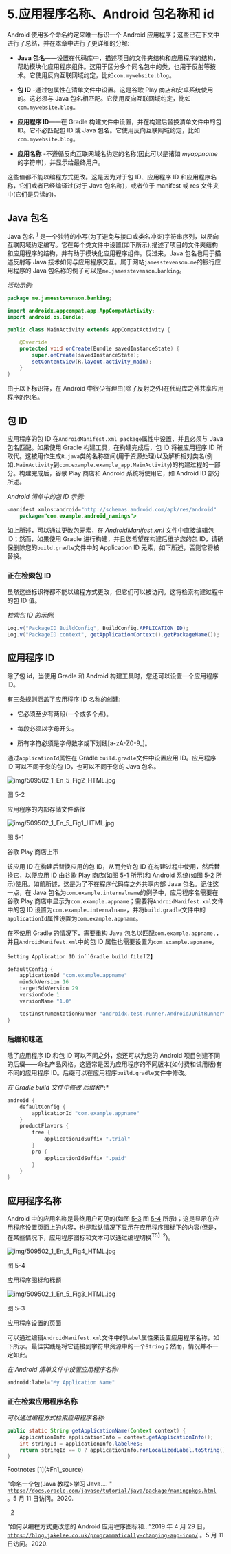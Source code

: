 # 5.应用程序名称、Android 包名称和 id

Android 使用多个命名约定来唯一标识一个 Android 应用程序；这些已在下文中进行了总结，并在本章中进行了更详细的分解:

*   **Java 包名**——设置在代码库中，描述项目的文件夹结构和应用程序的结构，帮助模块化应用程序组件。这用于区分多个同名包中的类，也用于反射等技术。它使用反向互联网域约定，比如`com.mywebsite.blog`。

*   **包 ID** -通过包属性在清单文件中设置。这是谷歌 Play 商店和安卓系统使用的。这必须与 Java 包名相匹配。它使用反向互联网域约定，比如`com.mywebsite.blog`。

*   **应用程序 ID**——在 Gradle 构建文件中设置，并在构建后替换清单文件中的包 ID。它不必匹配包 ID 或 Java 包名。它使用反向互联网域约定，比如`com.mywebsite.blog`。

*   **应用名称** -不遵循反向互联网域名约定的名称(因此可以是诸如 *myappname* 的字符串)，并显示给最终用户。

这些值都不能以编程方式更改。这是因为对于包 ID、应用程序 ID 和应用程序名称，它们或者已经编译过(对于 Java 包名称)，或者位于 manifest 或 res 文件夹中(它们是只读的)。

## Java 包名

Java 包名 <sup>[1](#Fn1)</sup> 是一个独特的小写(为了避免与接口或类名冲突)字符串序列，以反向互联网域约定编写。它在每个类文件中设置(如下所示),描述了项目的文件夹结构和应用程序的结构，并有助于模块化应用程序组件。反过来，Java 包名也用于描述反射等 Java 技术如何与应用程序交互。属于网站`jamesstevenson.me`的银行应用程序的 Java 包名称的例子可以是`me.jamesstevenson.banking`。

*活动示例:*

```java
package me.jamesstevenson.banking;

import androidx.appcompat.app.AppCompatActivity;
import android.os.Bundle;

public class MainActivity extends AppCompatActivity {

    @Override
    protected void onCreate(Bundle savedInstanceState) {
        super.onCreate(savedInstanceState);
        setContentView(R.layout.activity_main);
    }
}

```

由于以下标识符，在 Android 中很少有理由(除了反射之外)在代码库之外共享应用程序的包名。

## 包 ID

应用程序的包 ID 在`AndroidManifest.xml package`属性中设置，并且必须与 Java 包名匹配。如果使用 Gradle 构建工具，在构建完成后，包 ID 将被应用程序 ID 所取代。这被用作生成`R.java`类的名称空间(用于资源处理)以及解析相对类名(例如`.MainActivity`到`com.example.example_app.MainActivity`)的构建过程的一部分。构建完成后，谷歌 Play 商店和 Android 系统将使用它，如 Android ID 部分所述。

*Android 清单中的包 ID 示例:*

```java
<manifest xmlns:android="http://schemas.android.com/apk/res/android"
    package="com.example.android_namings">

```

如上所述，可以通过更改包元素，在 *AndroidManifest.xml* 文件中直接编辑包 ID；然而，如果使用 Gradle 进行构建，并且您希望在构建后维护您的包 ID，请确保删除您的`build.gradle`文件中的 Application ID 元素，如下所述，否则它将被替换。

### 正在检索包 ID

虽然这些标识符都不能以编程方式更改，但它们可以被访问。这将检索构建过程中的包 ID 值。

*检索包 ID 的示例:*

```java
Log.v("PackageID BuildConfig", BuildConfig.APPLICATION_ID);
Log.v("PackageID context", getApplicationContext().getPackageName());

```

## 应用程序 ID

除了包 id，当使用 Gradle 和 Android 构建工具时，您还可以设置一个应用程序 ID。

有三条规则涵盖了应用程序 ID 名称的创建:

*   它必须至少有两段(一个或多个点)。

*   每段必须以字母开头。

*   所有字符必须是字母数字或下划线[a-zA-Z0-9_]。

通过`applicationId`属性在 Gradle `build.gradle`文件中设置应用 ID。应用程序 ID 可以不同于您的包 ID，也可以不同于您的 Java 包名。

![img/509502_1_En_5_Fig2_HTML.jpg](img/509502_1_En_5_Fig2_HTML.jpg)

图 5-2

应用程序的内部存储文件路径

![img/509502_1_En_5_Fig1_HTML.jpg](img/509502_1_En_5_Fig1_HTML.jpg)

图 5-1

谷歌 Play 商店上市

该应用 ID 在构建后替换应用的包 ID，从而允许包 ID 在构建过程中使用，然后替换它，以便应用 ID 由谷歌 Play 商店(如图 [5-1](#Fig1) 所示)和 Android 系统(如图 [5-2](#Fig2) 所示)使用。如前所述，这是为了不在程序代码库之外共享内部 Java 包名。记住这一点，在 Java 包名为`com.example.internalname`的例子中，应用程序名需要在谷歌 Play 商店中显示为`com.example.appname`；需要将`AndroidManifest.xml`文件中的包 ID 设置为`com.example.internalname`，并将`build.gradle`文件中的`applicationId`属性设置为`com.example.appname`。

在不使用 Gradle 的情况下，需要重构 Java 包名以匹配`com.example.appname,`，并且`AndroidManifest.xml`中的包 ID 属性也需要设置为`com.example.appname`。

`Setting Application ID in``Gradle build file`T2】

```java
defaultConfig {
    applicationId "com.example.appname"
    minSdkVersion 16
    targetSdkVersion 29
    versionCode 1
    versionName "1.0"

    testInstrumentationRunner "androidx.test.runner.AndroidJUnitRunner"
}

```

### 后缀和味道

除了应用程序 ID 和包 ID 可以不同之外，您还可以为您的 Android 项目创建不同的后缀——命名产品风格。这通常是因为应用程序的不同版本(如付费和试用版)有不同的应用程序 ID。后缀可以在应用程序`build.gradle`文件中修改。

*在 Gradle build 文件中修改* *后缀和**:*

```java
android {
    defaultConfig {
        applicationId "com.example.appname"
    }
    productFlavors {
        free {
            applicationIdSuffix ".trial"
        }
        pro {
            applicationIdSuffix ".paid"
        }
    }
}

```

## 应用程序名称

Android 中的应用名称是最终用户可见的(如图 [5-3](#Fig3) 图 [5-4](#Fig4) 所示)；这是显示在应用程序设置页面上的内容，也是默认情况下显示在应用程序图标下的内容(但是，在某些情况下，应用程序图标和文本可以通过编程切换<sup>T5】2</sup>)。

![img/509502_1_En_5_Fig4_HTML.jpg](img/509502_1_En_5_Fig4_HTML.jpg)

图 5-4

应用程序图标和标题

![img/509502_1_En_5_Fig3_HTML.jpg](img/509502_1_En_5_Fig3_HTML.jpg)

图 5-3

应用程序设置的页面

可以通过编辑`AndroidManifest.xml`文件中的`label`属性来设置应用程序名称，如下所示。最佳实践是将它链接到字符串资源中的一个`String`；然而，情况并不一定如此。

*在 Android 清单文件中设置应用程序名称:*

```java
android:label="My Application Name"

```

### 正在检索应用程序名称

*可以通过编程方式检索应用程序名称:*

```java
public static String getApplicationName(Context context) {
    ApplicationInfo applicationInfo = context.getApplicationInfo();
    int stringId = applicationInfo.labelRes;
    return stringId == 0 ? applicationInfo.nonLocalizedLabel.toString() : context.getString(stringId);
}

```

<aside aria-label="Footnotes" class="FootnoteSection" epub:type="footnotes">Footnotes [1](#Fn1_source)

"命名一个包(Java 教程>学习 Java…. " [`https://docs.oracle.com/javase/tutorial/java/package/namingpkgs.html`](https://docs.oracle.com/javase/tutorial/java/package/namingpkgs.html) 。5 月 11 日访问。2020.

  [2](#Fn2_source)

“如何以编程方式更改您的 Android 应用程序图标和…”2019 年 4 月 29 日， [`https://blog.jakelee.co.uk/programmatically-changing-app-icon/`](https://blog.jakelee.co.uk/programmatically-changing-app-icon/) 。5 月 11 日访问。2020.

 </aside>